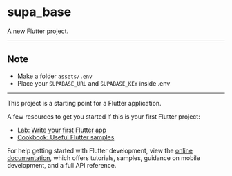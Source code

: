 # supa_base

A new Flutter project.

----
## Note
- Make a folder ```assets/.env```
- Place your ```SUPABASE_URL``` and ```SUPABASE_KEY``` inside .env 


------
This project is a starting point for a Flutter application.

A few resources to get you started if this is your first Flutter project:

- [Lab: Write your first Flutter app](https://docs.flutter.dev/get-started/codelab)
- [Cookbook: Useful Flutter samples](https://docs.flutter.dev/cookbook)

For help getting started with Flutter development, view the
[online documentation](https://docs.flutter.dev/), which offers tutorials,
samples, guidance on mobile development, and a full API reference.
